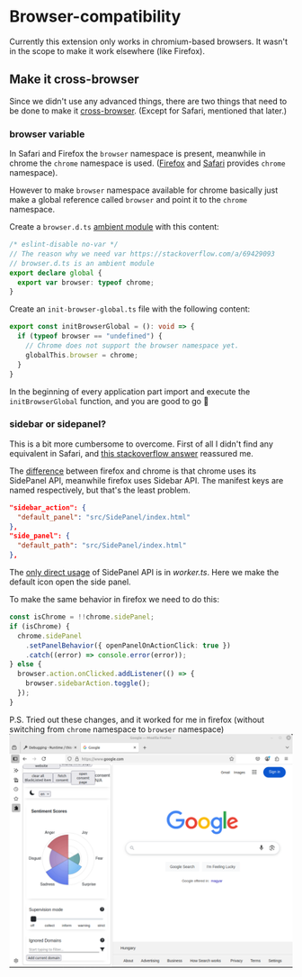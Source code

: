 # Browser-compatibility

Currently this extension only works in chromium-based browsers. It wasn't in the scope to make it work elsewhere (like Firefox).

## Make it cross-browser

Since we didn't use any advanced things, there are two things that need to be done to make it [cross-browser](https://developer.mozilla.org/en-US/docs/Mozilla/Add-ons/WebExtensions/Build_a_cross_browser_extension).
(Except for Safari, mentioned that later.)

### browser variable

In Safari and Firefox the `browser` namespace is present, meanwhile in chrome the `chrome` namespace is used.
([Firefox](https://developer.mozilla.org/en-US/docs/Mozilla/Add-ons/WebExtensions/Chrome_incompatibilities#firefox_supports_both_the_chrome_and_browser_namespaces) and [Safari](https://developer.apple.com/documentation/safariservices/assessing-your-safari-web-extension-s-browser-compatibility#Review-your-implementation-plan) provides `chrome` namespace).

However to make `browser` namespace available for chrome basically just make a global reference called `browser` and point it to the `chrome` namespace.

Create a `browser.d.ts` [ambient module](https://www.typescriptlang.org/docs/handbook/modules/reference.html#ambient-modules) with this content:
```typescript
/* eslint-disable no-var */
// The reason why we need var https://stackoverflow.com/a/69429093
// browser.d.ts is an ambient module
export declare global {
  export var browser: typeof chrome;
}
```

Create an `init-browser-global.ts` file with the following content:
```typescript
export const initBrowserGlobal = (): void => {
  if (typeof browser == "undefined") {
    // Chrome does not support the browser namespace yet.
    globalThis.browser = chrome;
  }
}
```

In the beginning of every application part import and execute the `initBrowserGlobal` function, and you are good to go 🙂

### sidebar or sidepanel?

This is a bit more cumbersome to overcome.
First of all I didn't find any equivalent in Safari, and [this stackoverflow answer](https://stackoverflow.com/a/66449964) reassured me.

The [difference](https://developer.mozilla.org/en-US/docs/Mozilla/Add-ons/WebExtensions/Chrome_incompatibilities#sidebar_api) between firefox and chrome is that chrome uses its SidePanel API, meanwhile firefox uses Sidebar API.
The manifest keys are named respectively, but that's the least problem.

```json
"sidebar_action": {
  "default_panel": "src/SidePanel/index.html"
},
"side_panel": {
  "default_path": "src/SidePanel/index.html"
},
```

The [only direct usage](../../src/worker/worker.ts?plane1#L75) of SidePanel API is in *worker.ts*.
Here we make the default icon open the side panel.

To make the same behavior in firefox we need to do this:
```typescript
const isChrome = !!chrome.sidePanel;
if (isChrome) {
  chrome.sidePanel
    .setPanelBehavior({ openPanelOnActionClick: true })
    .catch((error) => console.error(error));
} else {
  browser.action.onClicked.addListener(() => {
    browser.sidebarAction.toggle();
  });
}
```

P.S. Tried out these changes, and it worked for me in firefox (without switching from `chrome` namespace to `browser` namespace)
![Working extension in firefox](used-in-firefox.png)
